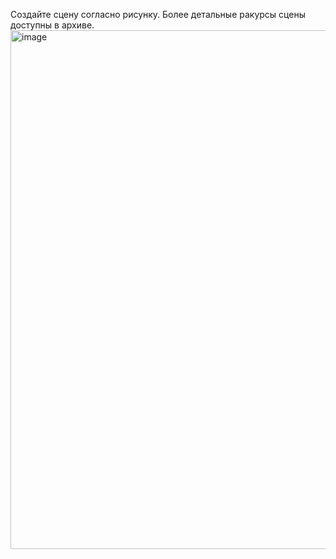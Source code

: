 Создайте сцену согласно рисунку. Более детальные ракурсы сцены доступны в архиве.
<img width="1310" height="830" alt="image" src="https://github.com/user-attachments/assets/9eb44fa5-c502-432f-bebf-2680fb73741e" />
